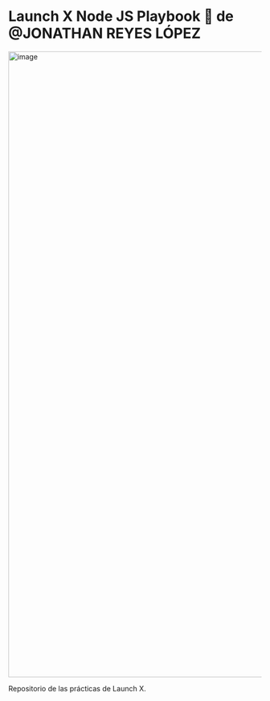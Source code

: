 # Launch X Node JS Playbook 🚀 de @JONATHAN REYES LÓPEZ

<img width="1247" alt="image" src="https://user-images.githubusercontent.com/17634377/159151704-8949639b-ae5f-405a-a8b8-8d97f3f150cd.png">

Repositorio de las prácticas de Launch X.
